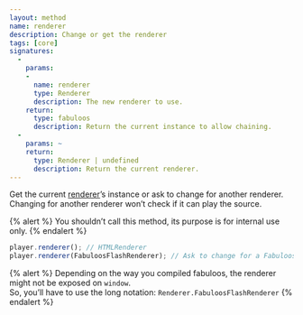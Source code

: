 ```yaml
---
layout: method
name: renderer
description: Change or get the renderer
tags: [core]
signatures:
  -
    params:
    -
      name: renderer
      type: Renderer
      description: The new renderer to use.
    return:
      type: fabuloos
      description: Return the current instance to allow chaining.
  -
    params: ~
    return:
      type: Renderer | undefined
      description: Return the current renderer.
---
```


Get the current [renderer](/documentation/renderers.html)’s instance or ask to change for another renderer.  
Changing for another renderer won’t check if it can play the source.

{% alert %}
You shouldn’t call this method, its purpose is for internal use only.
{% endalert %}

```js
player.renderer(); // HTMLRenderer
player.renderer(FabuloosFlashRenderer); // Ask to change for a FabuloosFlashRenderer (may or may not work)
```

{% alert %}
Depending on the way you compiled fabuloos, the renderer might not be exposed on `window`.  
So, you’ll have to use the long notation: `Renderer.FabuloosFlashRenderer`
{% endalert %}
